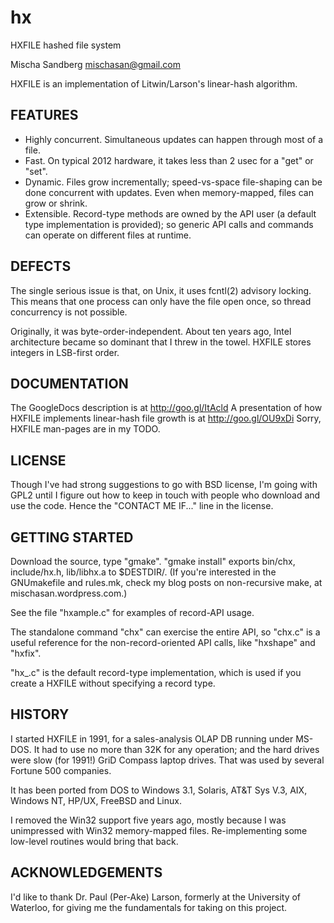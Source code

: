 hx
==

HXFILE hashed file system

Mischa Sandberg mischasan@gmail.com

HXFILE is an implementation of Litwin/Larson's linear-hash algorithm.

FEATURES
--------

- Highly concurrent. Simultaneous updates can happen through most of a file.
- Fast. On typical 2012 hardware, it takes less than 2 usec for a "get" or "set".
- Dynamic. Files grow incrementally; speed-vs-space file-shaping can be done concurrent with updates.
      Even when memory-mapped, files can grow or shrink.
- Extensible. Record-type methods are owned by the API user (a default type implementation is provided); 
     so generic API calls and commands can operate on different files at runtime.

DEFECTS
-------

The single serious issue is that, on Unix, it uses fcntl(2) advisory locking.
This means that one process can only have the file open once, so thread concurrency is not possible.

Originally, it was byte-order-independent. About ten years ago, Intel architecture 
became so dominant that I threw in the towel. HXFILE stores integers in LSB-first order.

DOCUMENTATION
-------------

The GoogleDocs description is at http://goo.gl/ItAcld
A presentation of how HXFILE implements linear-hash file growth is at http://goo.gl/OU9xDi
Sorry, HXFILE man-pages are in my TODO.

LICENSE
-------

Though I've had strong suggestions to go with BSD license, I'm going with GPL2 until I figure out
how to keep in touch with people who download and use the code. Hence the "CONTACT ME IF..." line in the license.

GETTING STARTED
---------------

Download the source, type "gmake".
"gmake install" exports bin/chx, include/hx.h, lib/libhx.a to $DESTDIR/.
(If you're interested in the GNUmakefile and rules.mk,
 check my blog posts on non-recursive make, at mischasan.wordpress.com.)
 
See the file "hxample.c" for examples of record-API usage.

The standalone command "chx" can exercise the entire API, so "chx.c" is a useful reference
for the non-record-oriented API calls, like "hxshape" and "hxfix".

"hx_.c" is the default record-type implementation, which is used if you create a HXFILE without specifying a record type.

HISTORY
-------

I started HXFILE in 1991, for a sales-analysis OLAP DB running under MS-DOS.
It had to use no more than 32K for any operation; and the hard drives were slow (for 1991!) GriD Compass laptop drives.
That was used by several Fortune 500 companies. 

It has been ported from DOS to Windows 3.1, Solaris, AT&T Sys V.3, AIX, Windows NT, HP/UX, FreeBSD and Linux.

I removed the Win32 support five years ago, mostly because I was unimpressed with
Win32 memory-mapped files. Re-implementing some low-level routines would bring that back.

ACKNOWLEDGEMENTS
----------------

I'd like to thank Dr. Paul (Per-Ake) Larson, formerly at the University of Waterloo, for giving me the fundamentals 
for taking on this project.
